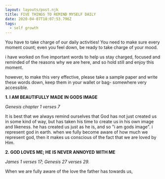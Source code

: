 ```yaml
---
layout: layouts/post.njk
title: FIVE THINGS TO REMIND MYSELF DAILY
date: 2020-04-07T18:07:53.796Z
tags:
  - self growth
---
```

You have to take charge of our daily activities! You need to make sure every moment count;  even you feel down, be ready to take charge of your mood.  

i have worked on five important words to help us stay charged, focused and reminded of the reasons why we are here, and so hold still and enjoy this moment.

however, to make this very effective, please take a sample paper and write these words down, keep them in your wallet or bag- somewhere very accessible.

**1. I AM BEAUTIFULLY MADE IN GODS IMAGE**

 *Genesis chapter 1 verses 7* 

It is best that we always remind ourselves that God has not just created us in some kind of way, but has taken his time to create us in his own image and likeness. he has created us just as he is, and so "i am gods image". i represent god in earth. when we fully become aware of how much we represent god, then it makes us conscious of the fact that we are loved by Him.

 **2. GOD LOVES ME; HE IS NEVER ANNOYED WITH ME**

 *James 1 verses 17; Genesis 27 verses 29.*

 When we are fully aware of the love the father has towards us,